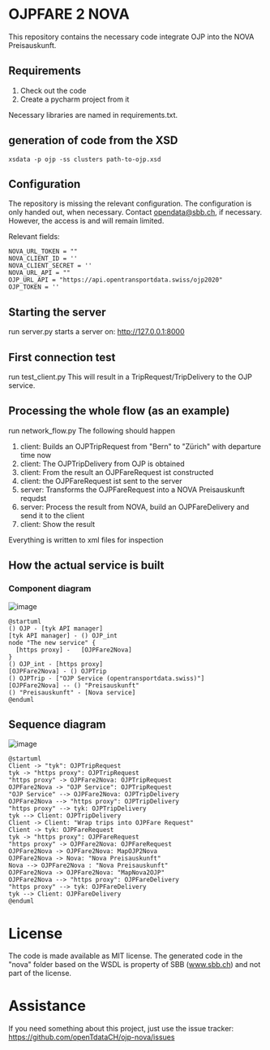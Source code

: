 # OJPFARE 2 NOVA
This repository contains the necessary code integrate OJP into the NOVA Preisauskunft.

## Requirements
1. Check out the code
2. Create a pycharm project from it

Necessary libraries are named in requirements.txt.

## generation of code from the XSD

```
xsdata -p ojp -ss clusters path-to-ojp.xsd
```
## Configuration
The repository is missing the relevant configuration.
The configuration is only handed out, when necessary. Contact opendata@sbb.ch, if necessary. However, the access is and will remain limited.

Relevant fields:
```
NOVA_URL_TOKEN = ""
NOVA_CLIENT_ID = ''
NOVA_CLIENT_SECRET = ''
NOVA_URL_API = ""
OJP_URL_API = "https://api.opentransportdata.swiss/ojp2020"
OJP_TOKEN = ''
```
## Starting the server
run server.py 
starts a server on: http://127.0.0.1:8000 

## First connection test
run test_client.py 
This will result in a TripRequest/TripDelivery to the OJP service. 

## Processing the whole flow (as an example)
run network_flow.py 
The following should happen 
1. client: Builds an OJPTripRequest from "Bern" to "Zürich" with departure time now
2. client: The OJPTripDelivery from OJP is obtained
3. client: From the result an OJPFareRequest ist constructed
4. client: the OJPFareRequest ist sent to the server
5. server: Transforms the OJPFareRequest into a NOVA Preisauskunft requdst
6. server: Process the result from NOVA, build an OJPFareDelivery and send it to the client
7. client: Show the result

Everything is written to xml files for inspection

## How the actual service is built
### Component diagram
![image](https://github.com/openTdataCH/ojp-nova/assets/24227470/b20eb8c9-6c94-4e77-8f5e-e870d59b16cf)
```
@startuml
() OJP - [tyk API manager]
[tyk API manager] - () OJP_int
node "The new service" {
  [https proxy] -   [OJPFare2Nova]
}
() OJP_int - [https proxy]
[OJPFare2Nova] - () OJPTrip
() OJPTrip - ["OJP Service (opentransportdata.swiss)"]
[OJPFare2Nova] -- () "Preisauskunft"
() "Preisauskunft" - [Nova service]
@enduml
```


## Sequence diagram

![image](https://github.com/openTdataCH/ojp-nova/assets/24227470/ffc5e9be-bac9-4ca3-8da2-1dbd16516b02)

```
@startuml
Client -> "tyk": OJPTripRequest
tyk -> "https proxy": OJPTripRequest
"https proxy" -> OJPFare2Nova: OJPTripRequest
OJPFare2Nova -> "OJP Service": OJPTripRequest
"OJP Service" --> OJPFare2Nova: OJPTripDelivery
OJPFare2Nova --> "https proxy": OJPTripDelivery
"https proxy" --> tyk: OJPTripDelivery
tyk --> Client: OJPTripDelivery
Client -> Client: "Wrap trips into OJPFare Request"
Client -> tyk: OJPFareRequest
tyk -> "https proxy": OJPFareRequest
"https proxy" -> OJPFare2Nova: OJPFareRequest
OJPFare2Nova -> OJPFare2Nova: MapOJP2Nova
OJPFare2Nova -> Nova: "Nova Preisauskunft"
Nova --> OJPFare2Nova : "Nova Preisauskunft"
OJPFare2Nova -> OJPFare2Nova: "MapNova2OJP"
OJPFare2Nova --> "https proxy": OJPFareDelivery
"https proxy" --> tyk: OJPFareDelivery
tyk --> Client: OJPFareDelivery
@enduml
```
# License 
The code is made available as MIT license. The generated code in the "nova" folder based on the WSDL is property of SBB (www.sbb.ch) and not part of the license.
# Assistance
If you need something about this project, just use the issue tracker: https://github.com/openTdataCH/ojp-nova/issues
